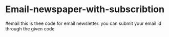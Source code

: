 # Email-newspaper-with-subscribtion
#email
this is thee code for email newsletter. you can submit your email id through the given code
